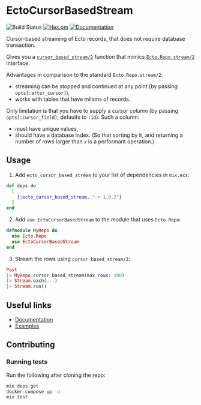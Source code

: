 # EctoCursorBasedStream

![Build Status](https://img.shields.io/github/actions/workflow/status/allegro/ecto-cursor-based-stream/test.yml) [![Hex.pm](https://img.shields.io/hexpm/v/ecto_cursor_based_stream.svg)](https://hex.pm/packages/ecto_cursor_based_stream) [![Documentation](https://img.shields.io/badge/documentation-gray)](https://hexdocs.pm/ecto_cursor_based_stream/)

Cursor-based streaming of Ecto records, that does not require database transaction.

Gives you a [`cursor_based_stream/2`](https://hexdocs.pm/ecto_cursor_based_stream/EctoCursorBasedStream.html#c:cursor_based_stream/2) function that mimics [`Ecto.Repo.stream/2`](https://hexdocs.pm/ecto/Ecto.Repo.html#c:stream/2) interface.

Advantages in comparison to the standard `Ecto.Repo.stream/2`:

- streaming can be stopped and continued at any point (by passing `opts[:after_cursor]`),
- works with tables that have milions of records.

Only limitation is that you have to supply a _cursor column_ (by passing `opts[:cursor_field]`, defaults to `:id`). Such a column:

- must have unique values,
- should have a database index. (So that sorting by it, and returning a number of rows larger than `x` is a performant operation.)

## Usage

1. Add `ecto_cursor_based_stream` to your list of dependencies in `mix.exs`:

```elixir
def deps do
  [
    {:ecto_cursor_based_stream, "~> 1.0.2"}
  ]
end
```

2. Add `use EctoCursorBasedStream` to the module that uses `Ecto.Repo`:

```elixir
defmodule MyRepo do
  use Ecto.Repo
  use EctoCursorBasedStream
end
```

3. Stream the rows using `cursor_based_stream/2`:

```elixir
Post
|> MyRepo.cursor_based_stream(max_rows: 100)
|> Stream.each(...)
|> Stream.run()
```

## Useful links

- [Documentation](https://hexdocs.pm/ecto_cursor_based_stream)
- [Examples](https://github.com/allegro/ecto-cursor-based-stream/blob/main/test/ecto_cursor_based_stream_test.exs)

## Contributing

### Running tests

Run the following after cloning the repo:

```sh
mix deps.get
docker-compose up -d
mix test
```
